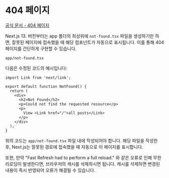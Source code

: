# 404 페이지

[공식 문서 - 404 페이지](https://nextjs.org/docs/app/api-reference/file-conventions/not-found)

Next.js 13. 버전부터는 app 폴더의 최상위에 `not-found.tsx` 파일을 생성하기만 하면, 잘못된 페이지에 접속했을 때 해당 컴포넌트가 자동으로 표시됩니다. 이를 통해 404 페이지를 간단하게 구현할 수 있습니다.

`app/not-found.tsx` 

다음은 수정된 코드의 예시입니다:

```tsx
import Link from 'next/link';

export default function NotFound() {
  return (
    <div>
      <h2>Not Found</h2>
      <p>Could not find the requested resource</p>
      <p>
        View <Link href="/">all posts</Link>
      </p>
    </div>
  );
}
```

위의 코드는 `app/not-found.tsx` 파일 내에 작성되어야 합니다. 해당 파일을 작성한 후, Next.js는 잘못된 경로에 접속했을 때 자동으로 이 페이지를 표시합니다.

또한, 만약 "Fast Refresh had to perform a full reload." 와 같은 오류로 인해 무한 리로딩이 발생한다면, 브라우저의 캐시를 삭제하시면 됩니다. 캐시를 삭제하면 변경된 내용이 즉시 반영되어 오류가 해결될 수 있습니다.

